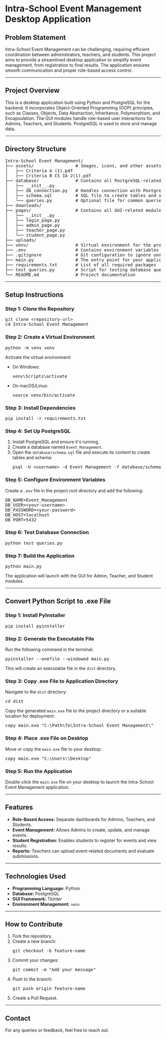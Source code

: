 <h1>Intra-School Event Management Desktop Application</h1>

<h2><strong>Problem Statement</strong></h2>
<p>
Intra-School Event Management can be challenging, requiring efficient coordination between administrators, teachers, and students. 
This project aims to provide a streamlined desktop application to simplify event management, from registration to final results. 
The application ensures smooth communication and proper role-based access control.
</p>

---

<h2><strong>Project Overview</strong></h2>
<p>
This is a desktop application built using Python and PostgreSQL for the backend. 
It incorporates Object-Oriented Programming (OOP) principles, such as Classes, Objects, Data Abstraction, Inheritance, Polymorphism, and Encapsulation. 
The GUI modules handle role-based user interactions for Admins, Teachers, and Students. PostgreSQL is used to store and manage data.
</p>

---

<h2><strong>Directory Structure</strong></h2>
<pre>
Intra-School Event Management/
├── assets/                # Images, icons, and other assets for the UI
│   ├── Criteria A (1).pdf
│   ├── Criteria B CS IA 2(1).pdf
├── database/              # Contains all PostgreSQL-related operations
│   ├── __init__.py
│   ├── db_connection.py   # Handles connection with PostgreSQL
│   ├── schema.sql         # SQL file to create tables and schema
│   └── queries.py         # Optional file for common queries
├── downloads/
├── pages/                 # Contains all GUI-related modules (Login, Dashboards, etc.)
│   ├── __init__.py
│   ├── login_page.py
│   ├── admin_page.py
│   ├── teacher_page.py
│   └── student_page.py
├── uploads/
├── venv/                  # Virtual environment for the project
├── .env                   # Contains environment variables like database credentials
├── .gitignore             # Git configuration to ignore unnecessary files
├── main.py                # The entry point for your application
├── requirements.txt       # List of all required packages
├── test_queries.py        # Script for testing database queries
└── README.md              # Project documentation
</pre>

---

<h2><strong>Setup Instructions</strong></h2>

<h3><strong>Step 1: Clone the Repository</strong></h3>
<pre>
git clone &lt;repository-url&gt;
cd Intra-School Event Management
</pre>

<h3><strong>Step 2: Create a Virtual Environment</strong></h3>
<pre>
python -m venv venv
</pre>
<p>Activate the virtual environment:</p>
<ul>
  <li>On Windows:
    <pre>venv\Scripts\activate</pre>
  </li>
  <li>On macOS/Linux:
    <pre>source venv/bin/activate</pre>
  </li>
</ul>

<h3><strong>Step 3: Install Dependencies</strong></h3>
<pre>
pip install -r requirements.txt
</pre>

<h3><strong>Step 4: Set Up PostgreSQL</strong></h3>
<ol>
  <li>Install PostgreSQL and ensure it's running.</li>
  <li>Create a database named <code>Event_Management</code>.</li>
  <li>Open the <code>database/schema.sql</code> file and execute its content to create tables and schema:
    <pre>psql -U &lt;username&gt; -d Event_Management -f database/schema.sql</pre>
  </li>
</ol>

<h3><strong>Step 5: Configure Environment Variables</strong></h3>
<p>Create a <code>.env</code> file in the project root directory and add the following:</p>
<pre>
DB_NAME=Event_Management
DB_USER=&lt;your-username&gt;
DB_PASSWORD=&lt;your-password&gt;
DB_HOST=localhost
DB_PORT=5432
</pre>

<h3><strong>Step 6: Test Database Connection</strong></h3>
<pre>
python test_queries.py
</pre>

<h3><strong>Step 7: Build the Application</strong></h3>
<pre>
python main.py
</pre>
<p>The application will launch with the GUI for Admin, Teacher, and Student modules.</p>

---

<h2><strong>Convert Python Script to .exe File</strong></h2>

<h3><strong>Step 1: Install PyInstaller</strong></h3>
<pre>
pip install pyinstaller
</pre>

<h3><strong>Step 2: Generate the Executable File</strong></h3>
<p>Run the following command in the terminal:</p>
<pre>
pyinstaller --onefile --windowed main.py
</pre>
<p>This will create an executable file in the <code>dist</code> directory.</p>

<h3><strong>Step 3: Copy .exe File to Application Directory</strong></h3>
<p>Navigate to the <code>dist</code> directory:</p>
<pre>
cd dist
</pre>
<p>Copy the generated <code>main.exe</code> file to the project directory or a suitable location for deployment:</p>
<pre>
copy main.exe "C:\Path\To\Intra-School Event Management\"
</pre>

<h3><strong>Step 4: Place .exe File on Desktop</strong></h3>
<p>Move or copy the <code>main.exe</code> file to your desktop:</p>
<pre>
copy main.exe "C:\Users\<username>\Desktop"
</pre>

<h3><strong>Step 5: Run the Application</strong></h3>
<p>Double-click the <code>main.exe</code> file on your desktop to launch the Intra-School Event Management application.</p>

---

<h2><strong>Features</strong></h2>
<ul>
  <li><strong>Role-Based Access:</strong> Separate dashboards for Admins, Teachers, and Students.</li>
  <li><strong>Event Management:</strong> Allows Admins to create, update, and manage events.</li>
  <li><strong>Student Registration:</strong> Enables students to register for events and view results.</li>
  <li><strong>Reports:</strong> Teachers can upload event-related documents and evaluate submissions.</li>
</ul>

---

<h2><strong>Technologies Used</strong></h2>
<ul>
  <li><strong>Programming Language:</strong> Python</li>
  <li><strong>Database:</strong> PostgreSQL</li>
  <li><strong>GUI Framework:</strong> Tkinter</li>
  <li><strong>Environment Management:</strong> <code>venv</code></li>
</ul>

---

<h2><strong>How to Contribute</strong></h2>
<ol>
  <li>Fork the repository.</li>
  <li>Create a new branch:
    <pre>git checkout -b feature-name</pre>
  </li>
  <li>Commit your changes:
    <pre>git commit -m "Add your message"</pre>
  </li>
  <li>Push to the branch:
    <pre>git push origin feature-name</pre>
  </li>
  <li>Create a Pull Request.</li>
</ol>

---

<h2><strong>Contact</strong></h2>
<p>For any queries or feedback, feel free to reach out.</p>
